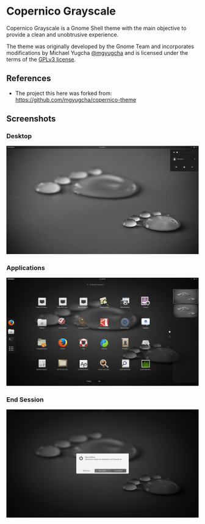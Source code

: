# Copernico Grayscale
Copernico Grayscale is a Gnome Shell theme with the main objective to provide a
clean and unobtrusive experience.

The theme was originally developed by the Gnome Team and incorporates
modifications by Michael Yugcha [@mgyugcha](https://www.twitter.com/mgyugcha)
and is licensed under the terms of the [GPLv3 license](LICENSE).

## References
* The project this here was forked from:
  https://github.com/mgyugcha/copernico-theme

## Screenshots

### Desktop
![Desktop View](images/copernico-grayscale.png)

### Applications
![Application List View](images/copernico-grayscale-apps.png)

### End Session
![End Session Dialog](images/copernico-grayscale-end-session.png)
